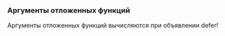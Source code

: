 ### Аргументы отложенных функций

Аргументы отложенных функций вычисляются при объявлении defer!

<script src="https://gist.github.com/Delgus/ab329cce0deed71a8486dd5a30a8e55a.js"></script>